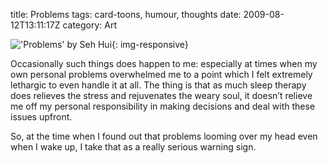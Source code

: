 title: Problems
tags: card-toons, humour, thoughts
date: 2009-08-12T13:11:17Z
category: Art

!['Problems' by Seh Hui]({static}/images/2009/08/Problems-small.jpg){: img-responsive}

Occasionally such things does happen to me: especially at times when my own personal problems overwhelmed me to a point which I felt extremely lethargic to even handle it at all. The thing is that as much sleep therapy does relieves the stress and rejuvenates the weary soul, it doesn’t relieve me off my personal responsibility in making decisions and deal with these issues upfront.

So, at the time when I found out that problems looming over my head even when I wake up, I take that as a really serious warning sign.
